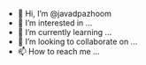 - 👋 Hi, I’m @javadpazhoom
- 👀 I’m interested in ...
- 🌱 I’m currently learning ...
- 💞️ I’m looking to collaborate on ...
- 📫 How to reach me ...

<!---
javadpazhoom/javadpazhoom is a ✨ special ✨ repository because its `README.md` (this file) appears on your GitHub profile.
You can click the Preview link to take a look at your changes.
--->
